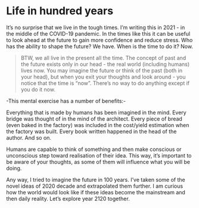 # Life in hundred years

It’s no surprise that we live in the tough times. I’m writing this in 2021 - in the middle of the COVID-19 pandemic. In the times like this it can be useful to look ahead at the future to gain more confidence and reduce stress. Who has the ability to shape the future? We have. When is the time to do it? Now.

> BTW, we all live in the present all the time. The concept of past and the future exists only in our head - the real world (including humans) lives now. You may imagine the future or think of the past (both in your head), but when you exit your thoughts and look around - you notice that the time is “now”. There’s no way to do anything except if you do it now.

-This mental exercise has a number of benefits:-

Everything that is made by humans has been imagined in the mind. Every bridge was thought of in the mind of the architect. Every piece of bread (even baked in the factory) was included in the cost/yield estimation when the factory was built. Every book written happened in the head of the author. And so on.

Humans are capable to think of something and then make conscious or unconscious step toward realisation of their idea. This way, it’s important to be aware of your thoughts, as some of them will influence what you will be doing.

Any way, I tried to imagine the future in 100 years. I’ve taken some of the novel ideas of 2020 decade and extrapolated them further. I am curious how the world would look like if these ideas become the mainstream and then daily reality. Let’s explore year 2120 together.
